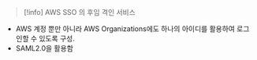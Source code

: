 
> [!info] AWS SSO 의 후임 격인 서비스

- AWS 계정 뿐만 아니라 AWS Organizations에도 하나의 아이디를 활용하여 로그인할 수 있도록 구성.
- SAML2.0을 활용함
